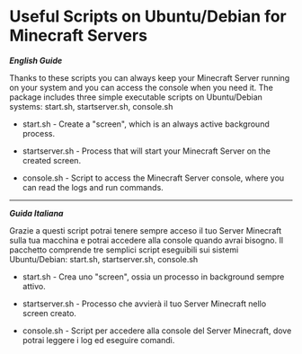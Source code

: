 # Useful Scripts on Ubuntu/Debian for Minecraft Servers

_**English Guide**_

Thanks to these scripts you can always keep your Minecraft Server running on your system and you can access the console when you need it. The package includes three simple executable scripts on Ubuntu/Debian systems: start.sh, startserver.sh, console.sh

* start.sh - Create a "screen", which is an always active background process.

* startserver.sh - Process that will start your Minecraft Server on the created screen.

* console.sh - Script to access the Minecraft Server console, where you can read the logs and run commands.

***

_**Guida Italiana**_

Grazie a questi script potrai tenere sempre acceso il tuo Server Minecraft sulla tua macchina e potrai accedere alla console quando avrai bisogno. Il pacchetto comprende tre semplici script eseguibili sui sistemi Ubuntu/Debian: start.sh, startserver.sh, console.sh

* start.sh - Crea uno "screen", ossia un processo in background sempre attivo.

* startserver.sh - Processo che avvierà il tuo Server Minecraft nello screen creato.

* console.sh - Script per accedere alla console del Server Minecraft, dove potrai leggere i log ed eseguire comandi.
